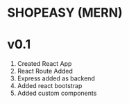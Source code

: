 # SHOPEASY (MERN)

# v0.1

1. Created React App
2. React Route Added
3. Express added as backend
4. Added react bootstrap
5. Added custom components
